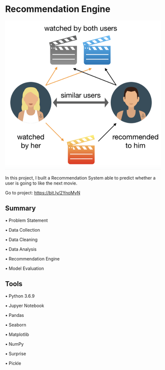 # Recommendation Engine
![Image](recommendation_system_image.png)

In this project, I built a Recommendation System able to predict whether a user is going to like the next movie. 

Go to project: https://bit.ly/2YnoMyN

## Summary

• Problem Statement

• Data Collection

• Data Cleaning

• Data Analysis

• Recommendation Engine

• Model Evaluation

## Tools

• Python 3.6.9

• Jupyer Notebook

• Pandas

• Seaborn

• Matplotlib

• NumPy

• Surprise

• Pickle
